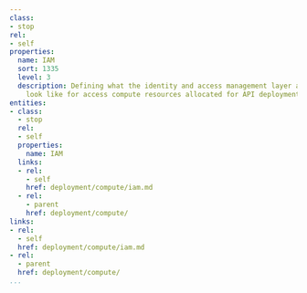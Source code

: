 ```yaml
---
class:
- stop
rel:
- self
properties:
  name: IAM
  sort: 1335
  level: 3
  description: Defining what the identity and access management layer and policies
    look like for access compute resources allocated for API deployment.
entities:
- class:
  - stop
  rel:
  - self
  properties:
    name: IAM
  links:
  - rel:
    - self
    href: deployment/compute/iam.md
  - rel:
    - parent
    href: deployment/compute/
links:
- rel:
  - self
  href: deployment/compute/iam.md
- rel:
  - parent
  href: deployment/compute/
...
```

